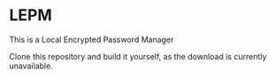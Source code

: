 # LEPM
This is a Local Encrypted Password Manager


Clone this repository and build it yourself, as the download is currently unavailable.
